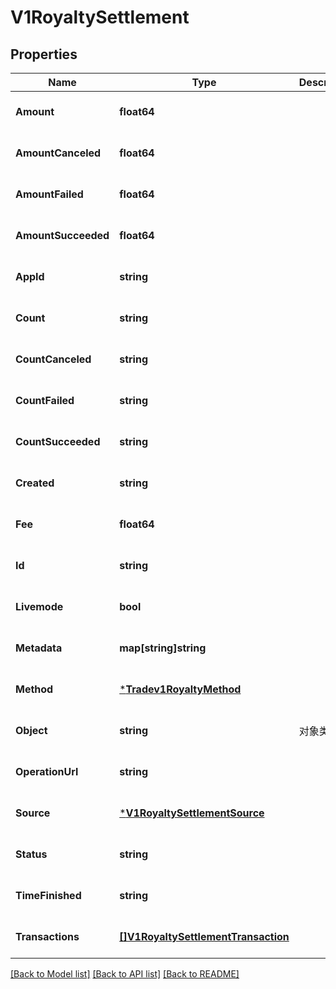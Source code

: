 # V1RoyaltySettlement

## Properties
Name | Type | Description | Notes
------------ | ------------- | ------------- | -------------
**Amount** | **float64** |  | [optional] [default to null]
**AmountCanceled** | **float64** |  | [optional] [default to null]
**AmountFailed** | **float64** |  | [optional] [default to null]
**AmountSucceeded** | **float64** |  | [optional] [default to null]
**AppId** | **string** |  | [optional] [default to null]
**Count** | **string** |  | [optional] [default to null]
**CountCanceled** | **string** |  | [optional] [default to null]
**CountFailed** | **string** |  | [optional] [default to null]
**CountSucceeded** | **string** |  | [optional] [default to null]
**Created** | **string** |  | [optional] [default to null]
**Fee** | **float64** |  | [optional] [default to null]
**Id** | **string** |  | [optional] [default to null]
**Livemode** | **bool** |  | [optional] [default to null]
**Metadata** | **map[string]string** |  | [optional] [default to null]
**Method** | [***Tradev1RoyaltyMethod**](tradev1RoyaltyMethod.md) |  | [optional] [default to null]
**Object** | **string** | 对象类型 | [optional] [default to null]
**OperationUrl** | **string** |  | [optional] [default to null]
**Source** | [***V1RoyaltySettlementSource**](v1RoyaltySettlementSource.md) |  | [optional] [default to null]
**Status** | **string** |  | [optional] [default to null]
**TimeFinished** | **string** |  | [optional] [default to null]
**Transactions** | [**[]V1RoyaltySettlementTransaction**](v1RoyaltySettlementTransaction.md) |  | [optional] [default to null]

[[Back to Model list]](../README.md#documentation-for-models) [[Back to API list]](../README.md#documentation-for-api-endpoints) [[Back to README]](../README.md)



